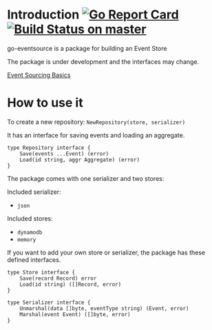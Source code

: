 # Introduction [![Go Report Card](https://goreportcard.com/badge/github.com/SKF/go-eventsource)](https://goreportcard.com/report/github.com/SKF/go-eventsource) [![Build Status on master](https://travis-ci.org/SKF/go-eventsource.svg?branch=master)](https://travis-ci.org/SKF/go-eventsource)

go-eventsource is a package for building an Event Store

The package is under development and the interfaces may change.

[Event Sourcing Basics](http://eventstore.org.s3-website.eu-west-2.amazonaws.com/docs/event-sourcing-basics)

# How to use it
To create a new repository:
`NewRepository(store, serializer)`

It has an interface for saving events and loading an aggregate.
```
type Repository interface {
	Save(events ...Event) (error)
	Load(id string, aggr Aggregate) (error)
}
```

The package comes with one serializer and two stores:

Included serializer:
- `json`

Included stores:
- `dynamodb`
- `memory`

If you want to add your own store or serializer, the package has these defined interfaces.

```
type Store interface {
	Save(record Record) error
	Load(id string) ([]Record, error)
}
```
```
type Serializer interface {
	Unmarshal(data []byte, eventType string) (Event, error)
	Marshal(event Event) ([]byte, error)
}
```

